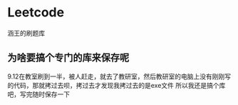# Leetcode
涵王的刷题库
## 为啥要搞个专门的库来保存呢
9.12在教室刷到一半，被人赶走，就去了教研室，然后教研室的电脑上没有刚刚写的代码，那就拷过去呗，拷过去才发现我拷过去的是exe文件
所以我还是搞个库吧，写完随时保存一下
